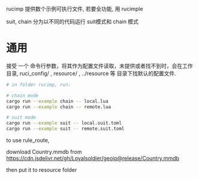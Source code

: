 
rucimp 提供数个示例可执行文件, 若要全功能, 用 rucimple

suit, chain 分为以不同的代码运行 suit模式和 chain 模式



# 通用

接受 一个 命令行参数，将其作为配置文件读取，未提供或者找不到时，会在工作目录, ruci_config/ , resource/ , ../resource 等 目录下找默认的配置文件.

```sh
# in folder rucimp, run:

# chain mode
cargo run --example chain -- local.lua
cargo run --example chain -- remote.lua

# suit mode
cargo run --example suit -- local.suit.toml
cargo run --example suit -- remote.suit.toml
```

to use rule_route,

download Country.mmdb from https://cdn.jsdelivr.net/gh/Loyalsoldier/geoip@release/Country.mmdb

then put it to resource folder

